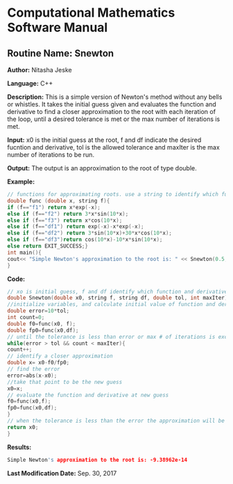 # Computational Mathematics Software Manual

## **Routine Name:** Snewton

**Author:** Nitasha Jeske

**Language:** C++

**Description:** This is a simple version of Newton's method without any bells or whistles. It takes the initial guess given and evaluates the function and derivative to find a closer approximation to the root with each iteration of the loop, until a desired tolerance is met or the max number of iterations is met. 

**Input:** x0 is the initial guess at the root, f and df indicate the desired fucntion and derivative, tol is the allowed tolerance and maxIter is the max number of iterations to be run. 

**Output:** The output is an approximation to the root of type double.

**Example:**
```C++
// functions for approximating roots. use a string to identify which function is called
double func (double x, string f){
if (f=="f1") return x*exp(-x);
else if (f=="f2") return 3*x*sin(10*x);
else if (f=="f3") return x*cos(10*x);
else if (f=="df1") return exp(-x)-x*exp(-x);
else if (f=="df2") return 3*sin(10*x)+30*x*cos(10*x);
else if (f=="df3")return cos(10*x)-10*x*sin(10*x);
else return EXIT_SUCCESS;}
int main(){
cout<< "Simple Newton's approximation to the root is: " << Snewton(0.5, "f1", "df1", .0001, 10) <<endl;
}
```

**Code:**
```C++
// xo is initial guess, f and df identify which function and derivative in the func function
double Snewton(double x0, string f, string df, double tol, int maxIter){
//initialize variables, and calculate initial value of function and derivative
double error=10*tol;
int count=0;
double f0=func(x0, f);
double fp0=func(x0,df);
// until the tolerance is less than error or max # of iterations is exceeded
while(error > tol && count < maxIter){
count++;
// identify a closer approximation
double x= x0-f0/fp0;
// find the error
error=abs(x-x0);
//take that point to be the new guess
x0=x;
// evaluate the function and derivative at new guess
f0=func(x0,f);
fp0=func(x0,df);
}
// when the tolerance is less than the error the approximation will be returned
return x0;
}
```

**Results:**  
```C++
Simple Newton's approximation to the root is: -9.38962e-14
```

**Last Modification Date:**
Sep. 30, 2017

